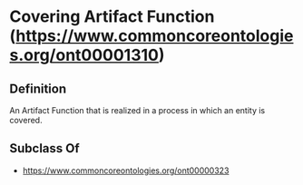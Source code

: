 # Covering Artifact Function (https://www.commoncoreontologies.org/ont00001310)

## Definition
An Artifact Function that is realized in a process in which an entity is covered.

## Subclass Of
- https://www.commoncoreontologies.org/ont00000323

